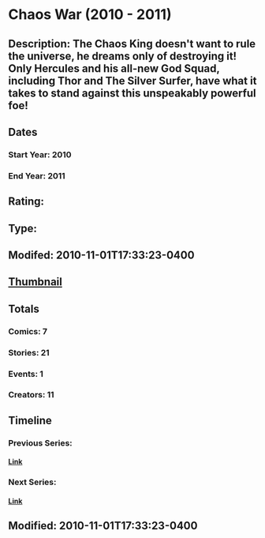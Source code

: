 # Chaos War (2010 - 2011)
## Description: The Chaos King doesn't want to rule the universe, he dreams only of destroying it! Only Hercules and his all-new God Squad, including Thor and The Silver Surfer, have what it takes to stand against this unspeakably powerful foe!
## Dates
### Start Year: 2010
### End Year: 2011
## Rating: 
## Type: 
## Modifed: 2010-11-01T17:33:23-0400
## [Thumbnail](http://i.annihil.us/u/prod/marvel/i/mg/5/f0/4c2500328d7ec.jpg)
## Totals
### Comics: 7
### Stories: 21
### Events: 1
### Creators: 11
## Timeline
### Previous Series: 
#### [Link]()
### Next Series: 
#### [Link]()
## Modified: 2010-11-01T17:33:23-0400